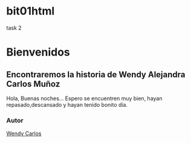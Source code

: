 # bit01html
task 2
# Bienvenidos
## Encontraremos la historia de Wendy Alejandra Carlos Muñoz
Hola,
Buenas noches...
Espero se encuentren muy bien, hayan repasado,descansado y hayan tenido bonito día.
### Autor
[Wendy Carlos](https://www.youtube.com/watch?v=VdBUYIUcMV0)


